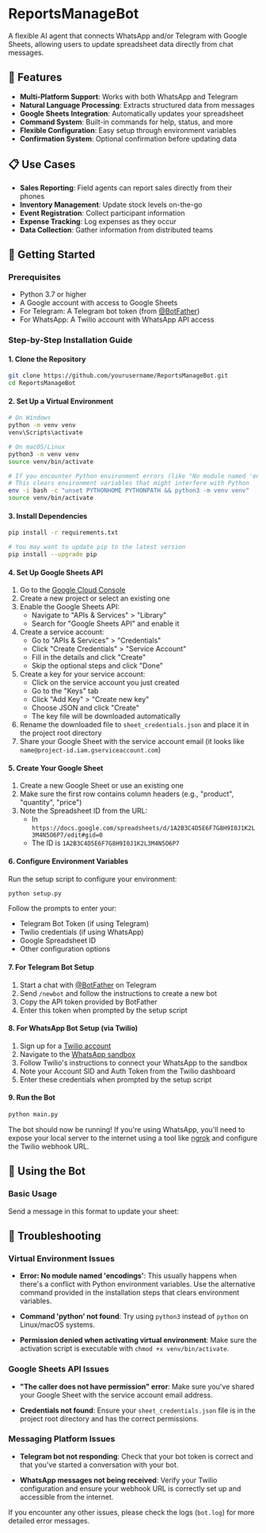 # ReportsManageBot

A flexible AI agent that connects WhatsApp and/or Telegram with Google Sheets, allowing users to update spreadsheet data directly from chat messages.

## 🌟 Features

- **Multi-Platform Support**: Works with both WhatsApp and Telegram
- **Natural Language Processing**: Extracts structured data from messages
- **Google Sheets Integration**: Automatically updates your spreadsheet
- **Command System**: Built-in commands for help, status, and more
- **Flexible Configuration**: Easy setup through environment variables
- **Confirmation System**: Optional confirmation before updating data

## 📋 Use Cases

- **Sales Reporting**: Field agents can report sales directly from their phones
- **Inventory Management**: Update stock levels on-the-go
- **Event Registration**: Collect participant information
- **Expense Tracking**: Log expenses as they occur
- **Data Collection**: Gather information from distributed teams

## 🚀 Getting Started

### Prerequisites

- Python 3.7 or higher
- A Google account with access to Google Sheets
- For Telegram: A Telegram bot token (from [@BotFather](https://t.me/botfather))
- For WhatsApp: A Twilio account with WhatsApp API access

### Step-by-Step Installation Guide

#### 1. Clone the Repository

```bash
git clone https://github.com/yourusername/ReportsManageBot.git
cd ReportsManageBot
```

#### 2. Set Up a Virtual Environment

```bash
# On Windows
python -m venv venv
venv\Scripts\activate

# On macOS/Linux
python3 -m venv venv
source venv/bin/activate

# If you encounter Python environment errors (like "No module named 'encodings'"), try:
# This clears environment variables that might interfere with Python
env -i bash -c "unset PYTHONHOME PYTHONPATH && python3 -m venv venv"
source venv/bin/activate
```

#### 3. Install Dependencies

```bash
pip install -r requirements.txt

# You may want to update pip to the latest version
pip install --upgrade pip
```

#### 4. Set Up Google Sheets API

1. Go to the [Google Cloud Console](https://console.cloud.google.com/)
2. Create a new project or select an existing one
3. Enable the Google Sheets API:
   - Navigate to "APIs & Services" > "Library"
   - Search for "Google Sheets API" and enable it
4. Create a service account:
   - Go to "APIs & Services" > "Credentials"
   - Click "Create Credentials" > "Service Account"
   - Fill in the details and click "Create"
   - Skip the optional steps and click "Done"
5. Create a key for your service account:
   - Click on the service account you just created
   - Go to the "Keys" tab
   - Click "Add Key" > "Create new key"
   - Choose JSON and click "Create"
   - The key file will be downloaded automatically
6. Rename the downloaded file to `sheet_credentials.json` and place it in the project root directory
7. Share your Google Sheet with the service account email (it looks like `name@project-id.iam.gserviceaccount.com`)

#### 5. Create Your Google Sheet

1. Create a new Google Sheet or use an existing one
2. Make sure the first row contains column headers (e.g., "product", "quantity", "price")
3. Note the Spreadsheet ID from the URL:
   - In `https://docs.google.com/spreadsheets/d/1A2B3C4D5E6F7G8H9I0J1K2L3M4N5O6P7/edit#gid=0`
   - The ID is `1A2B3C4D5E6F7G8H9I0J1K2L3M4N5O6P7`

#### 6. Configure Environment Variables

Run the setup script to configure your environment:

```bash
python setup.py
```

Follow the prompts to enter your:
- Telegram Bot Token (if using Telegram)
- Twilio credentials (if using WhatsApp)
- Google Spreadsheet ID
- Other configuration options

#### 7. For Telegram Bot Setup

1. Start a chat with [@BotFather](https://t.me/botfather) on Telegram
2. Send `/newbot` and follow the instructions to create a new bot
3. Copy the API token provided by BotFather
4. Enter this token when prompted by the setup script

#### 8. For WhatsApp Bot Setup (via Twilio)

1. Sign up for a [Twilio account](https://www.twilio.com/try-twilio)
2. Navigate to the [WhatsApp sandbox](https://www.twilio.com/console/sms/whatsapp/sandbox)
3. Follow Twilio's instructions to connect your WhatsApp to the sandbox
4. Note your Account SID and Auth Token from the Twilio dashboard
5. Enter these credentials when prompted by the setup script

#### 9. Run the Bot

```bash
python main.py
```

The bot should now be running! If you're using WhatsApp, you'll need to expose your local server to the internet using a tool like [ngrok](https://ngrok.com/) and configure the Twilio webhook URL.

## 📱 Using the Bot

### Basic Usage

Send a message in this format to update your sheet: 

## 🔧 Troubleshooting

### Virtual Environment Issues

- **Error: No module named 'encodings'**: This usually happens when there's a conflict with Python environment variables. Use the alternative command provided in the installation steps that clears environment variables.

- **Command 'python' not found**: Try using `python3` instead of `python` on Linux/macOS systems.

- **Permission denied when activating virtual environment**: Make sure the activation script is executable with `chmod +x venv/bin/activate`.

### Google Sheets API Issues

- **"The caller does not have permission" error**: Make sure you've shared your Google Sheet with the service account email address.

- **Credentials not found**: Ensure your `sheet_credentials.json` file is in the project root directory and has the correct permissions.

### Messaging Platform Issues

- **Telegram bot not responding**: Check that your bot token is correct and that you've started a conversation with your bot.

- **WhatsApp messages not being received**: Verify your Twilio configuration and ensure your webhook URL is correctly set up and accessible from the internet.

If you encounter any other issues, please check the logs (`bot.log`) for more detailed error messages. 
